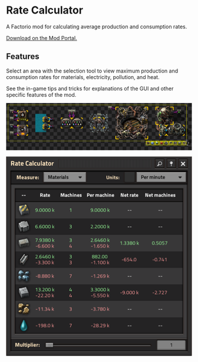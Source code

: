 # Rate Calculator

A Factorio mod for calculating average production and consumption rates.

[Download on the Mod Portal.](https://mods.factorio.com/mod/RateCalculator)

## Features

Select an area with the selection tool to view maximum production and consumption rates for materials, electricity, pollution, and heat.

See the in-game tips and tricks for explanations of the GUI and other specific features of the mod.

![](screenshots/selection.png)

![](screenshots/gui.png)
